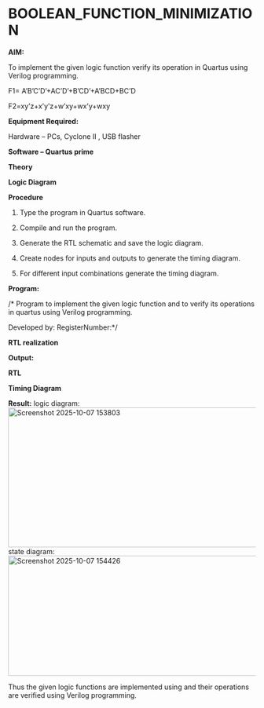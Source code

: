 # BOOLEAN_FUNCTION_MINIMIZATION

**AIM:**

To implement the given logic function verify its operation in Quartus using Verilog programming.

F1= A’B’C’D’+AC’D’+B’CD’+A’BCD+BC’D 

F2=xy’z+x’y’z+w’xy+wx’y+wxy

**Equipment Required:**

Hardware – PCs, Cyclone II , USB flasher

**Software – Quartus prime**

**Theory**

**Logic Diagram**

**Procedure**

1.	Type the program in Quartus software.

2.	Compile and run the program.

3.	Generate the RTL schematic and save the logic diagram.

4.	Create nodes for inputs and outputs to generate the timing diagram.

5.	For different input combinations generate the timing diagram.


**Program:**

/* Program to implement the given logic function and to verify its operations in quartus using Verilog programming. 

Developed by: RegisterNumber:*/


**RTL realization**

**Output:**

**RTL**

**Timing Diagram**

**Result:**
logic diagram:
<img width="601" height="285" alt="Screenshot 2025-10-07 153803" src="https://github.com/user-attachments/assets/1003c1b2-c85e-43cb-8da7-875da3c9fd47" />
state diagram:
<img width="1912" height="245" alt="Screenshot 2025-10-07 154426" src="https://github.com/user-attachments/assets/91a2431d-2e2a-4398-8dde-e6525b736e8f" />



Thus the given logic functions are implemented using and their operations are verified using Verilog programming.

